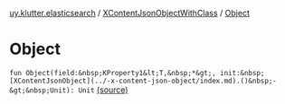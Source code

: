 [uy.klutter.elasticsearch](../index.md) / [XContentJsonObjectWithClass](index.md) / [Object](.)


# Object

`fun Object(field:&nbsp;KProperty1&lt;T,&nbsp;*&gt;, init:&nbsp;[XContentJsonObject](../-x-content-json-object/index.md).()&nbsp;-&gt;&nbsp;Unit): Unit` [(source)](https://github.com/kohesive/klutter/blob/master/elasticsearch-jdk7/src/main/kotlin/uy/klutter/elasticsearch/XContent.kt#L52)


